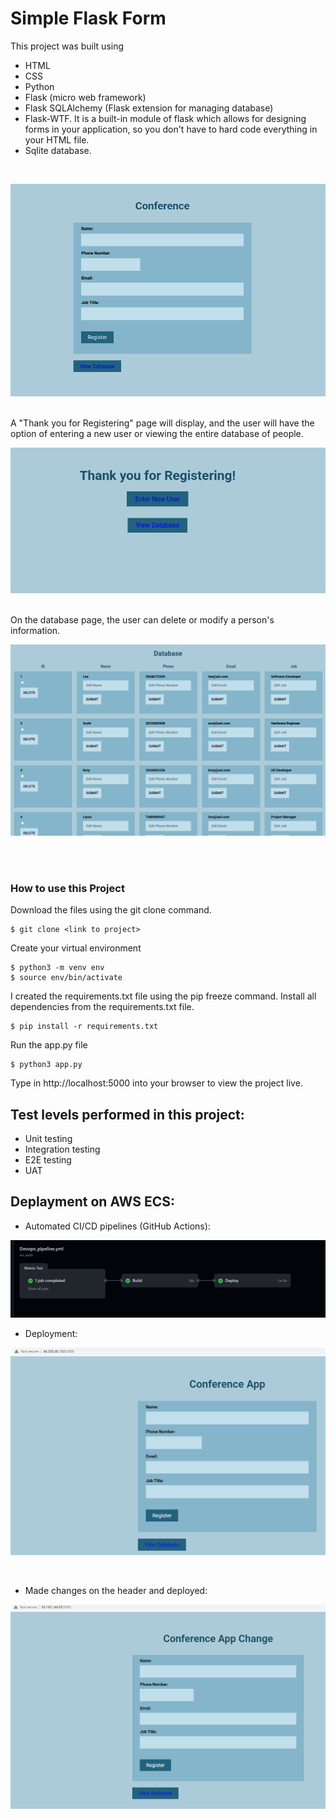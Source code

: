 # Simple Flask Form

This project was built using 
- HTML 
- CSS 
- Python 
- Flask (micro web framework) 
- Flask SQLAlchemy (Flask extension for managing database) 
- Flask-WTF. It is a built-in module of flask which allows for designing forms in your application, so you don't have to hard code everything in your
  HTML file.
- Sqlite database.

<br />

![Form Page](images/formpage.png)

<br />
A "Thank you for Registering" page will display, and the user will have the option of entering a new user or viewing the entire database of people. 
<br />

![Submitted Page](images/thankyou.png)

<br />
On the database page, the user can delete or modify a person's information. 
<br/>

![Database Page](images/the_database.png)

<br /><br />
### How to use this Project
Download the files using the git clone command.
```
$ git clone <link to project>
```
Create your virtual environment
```
$ python3 -m venv env
$ source env/bin/activate
```
I created the requirements.txt file using the pip freeze command.
Install all dependencies from the requirements.txt file.
```
$ pip install -r requirements.txt
```
Run the app.py file
```
$ python3 app.py
```
Type in http://localhost:5000 into your browser to view the project live.


## Test levels performed in this project:

-  Unit testing
-  Integration testing
-  E2E testing
-  UAT

## Deplayment on AWS ECS:

-  Automated CI/CD pipelines (GitHub Actions): 

![Deployment](images/workflow.PNG)
<br />

-  Deployment: 

![Deployment](images/deployment.PNG)

<br />

-  Made changes on the header and deployed: 

![Deployment](images/change.PNG)